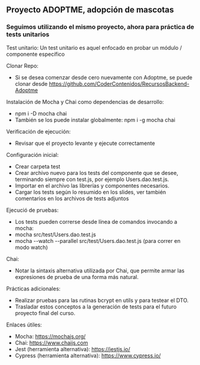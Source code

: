 ## Proyecto ADOPTME, adopción de mascotas
### Seguimos utilizando el mismo proyecto, ahora para práctica de tests unitarios

Test unitario:
Un test unitario es aquel enfocado en probar un módulo / componente específico

Clonar Repo:
- Si se desea comenzar desde cero nuevamente con Adoptme, se puede clonar desde https://github.com/CoderContenidos/RecursosBackend-Adoptme

Instalación de Mocha y Chai como dependencias de desarrollo:
- npm i -D mocha chai
- También se los puede instalar globalmente: npm i -g mocha chai

Verificación de ejecución:
- Revisar que el proyecto levante y ejecute correctamente

Configuración inicial:
- Crear carpeta test
- Crear archivo nuevo para los tests del componente que se desee, terminando siempre con test.js, por ejemplo Users.dao.test.js.
- Importar en el archivo las librerías y componentes necesarios.
- Cargar los tests según lo resumido en los slides, ver también comentarios en los archivos de tests adjuntos

Ejecució de pruebas:
- Los tests pueden correrse desde línea de comandos invocando a mocha:
- mocha src/test/Users.dao.test.js
- mocha --watch --parallel src/test/Users.dao.test.js (para correr en modo watch)

Chai:
- Notar la sintaxis alternativa utilizada por Chai, que permite armar las expresiones de prueba de una forma más natural.

Prácticas adicionales:
- Realizar pruebas para las rutinas bcrypt en utils y para testear el DTO.
- Trasladar estos conceptos a la generación de tests para el futuro proyecto final del curso.

Enlaces útiles:
- Mocha: https://mochajs.org/
- Chai: https://www.chaijs.com
- Jest (herramienta alternativa): https://jestjs.io/
- Cypress (herramienta alternativa): https://www.cypress.io/